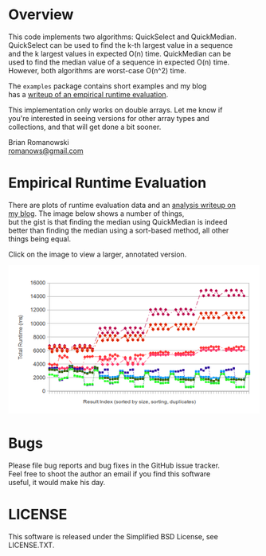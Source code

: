 # Overview
This code implements two algorithms: QuickSelect and QuickMedian.   
QuickSelect can be used to find the k-th largest value in a sequence   
and the k largest values in expected O(n) time.  QuickMedian can be   
used to find the median value of a sequence in expected O(n) time.   
However, both algorithms are worst-case O(n^2) time.  
  
The <code>examples</code> package contains short examples and my blog   
has a <a href="https://pwnetics.wordpress.com/2011/09/28/an-empirical-analysis-of-quickselect-and-quickmedian/">writeup of an empirical runtime evaluation</a>.   
  
This implementation only works on double arrays.  Let me know if   
you're interested in seeing versions for other array types and   
collections, and that will get done a bit sooner.   
  
Brian Romanowski   
romanows@gmail.com  


# Empirical Runtime Evaluation
There are plots of runtime evaluation data and an <a href="https://pwnetics.wordpress.com/2011/09/28/an-empirical-analysis-of-quickselect-and-quickmedian/">analysis writeup on   
my blog</a>.  The image below shows a number of things,  
but the gist is that finding the median using QuickMedian is indeed   
better than finding the median using a sort-based method, all other   
things being equal.   
  
Click on the image to view a larger, annotated version.  
  
<a href="http://github.com/romanows/QuickSelect/raw/master/doc/QuickSelectEval_large1.png"><img src="http://github.com/romanows/QuickSelect/raw/master/doc/QuickSelectEval_preview1.png" alt="Thumbnail image linking to the full image that analyzes QuickMedian vs. SortMedian runtimes.  See analysis.txt for a writeup of the evaluation data." /></a>


# Bugs
Please file bug reports and bug fixes in the GitHub issue tracker.   
Feel free to shoot the author an email if you find this software  
useful, it would make his day.  


# LICENSE
This software is released under the Simplified BSD License, see   
LICENSE.TXT.  
